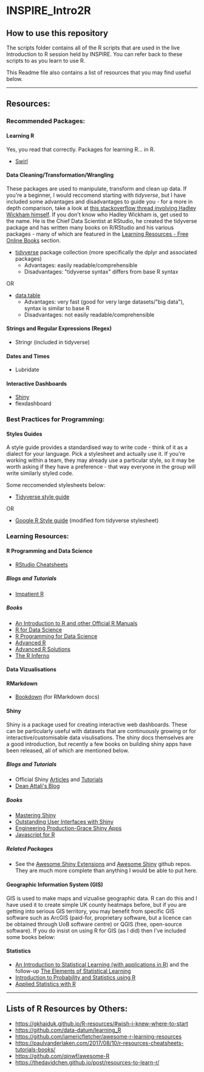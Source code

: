 # INSPIRE_Intro2R

## How to use this repository

The scripts folder contains all of the R scripts that are used in the live Introduction to R session held by INSPIRE. You can refer back to these scripts to as you learn to use R.

This Readme file also contains a list of resources that you may find useful below.

---

## Resources:

### Recommended Packages:

#### Learning R

Yes, you read that correctly. Packages for learning R... in R.

- [Swirl](https://swirlstats.com/)

#### Data Cleaning/Transformation/Wrangling

These packages are used to manipulate, transform and clean up data. If you're a beginner, I would reccomend starting with *tidyverse*, but I have included some advantages and disadvantages to guide you - for a more in depth comparison, take a look at [this stackoverflow thread involving Hadley Wickham himself](https://stackoverflow.com/questions/21435339/data-table-vs-dplyr-can-one-do-something-well-the-other-cant-or-does-poorly). If you don't know who Hadley Wickham is, get used to the name. He is the Chief Data Scientist at RStudio, he created the tidyverse package and has written many books on R/RStudio and his various packages - many of which are featured in the [Learning Resources - Free Online Books](#free-online-books) section.

- [tidyverse](https://www.tidyverse.org/) package collection (more specifically the dplyr and associated packages)
	- Advantages: easily readable/comprehensible
	- Disadvantages: "tidyverse syntax" differs from base R syntax

OR

- [data.table](https://rdatatable.gitlab.io/data.table/index.html)
	- Advantages: very fast (good for very large datasets/"big data"), syntax is similar to base R
	- Disadvantages: not easily readable/comprehensible
	
#### Strings and Regular Expressions (Regex)

- Stringr (included in tidyverse)

#### Dates and Times

- Lubridate

#### Interactive Dashboards

- [Shiny](https://shiny.rstudio.com/)
- flexdashboard

### Best Practices for Programming:

#### Styles Guides

A style guide provides a standardised way to write code - think of it as a dialect for your language. Pick a stylesheet and actually use it. If you're working within a team, they may already use a particular style, so it may be worth asking if they have a preference - that way everyone in the group will write similarly styled code.

Some reccomended stylesheets below:

- [Tidyverse style guide](https://style.tidyverse.org/)

OR

- [Google R Style guide](https://google.github.io/styleguide/Rguide.html) (modified fom tidyverse stylesheet)

### Learning Resources:

#### R Programming and Data Science

- [RStudio Cheatsheets](https://rstudio.com/resources/cheatsheets/)

##### Blogs and Tutorials

- [Impatient R](https://www.burns-stat.com/documents/tutorials/impatient-r/)

##### Books

- [An Introduction to R and other Official R Manuals](hhttps://cran.r-project.org/manuals.html)
- [R for Data Science](https://r4ds.had.co.nz/)
- [R Programming for Data Science](https://bookdown.org/rdpeng/rprogdatascience/)
- [Advanced R](http://adv-r.had.co.nz/)
- [Advanced R Solutions](https://advanced-r-solutions.rbind.io/)
- [The R Inferno](http://www.burns-stat.com/pages/Tutor/R_inferno.pdf)

#### Data Vizualisations


#### RMarkdown

- [Bookdown](https://www.bookdown.org/home/) (for RMarkdown docs)


#### Shiny

Shiny is a package used for creating interactive web dashboards. These can be particularly useful with datasets that are continuously growing or for interactive/customisable data visulisations. The shiny docs themselves are a good introduction, but recently a few books on building shiny apps have been released, all of which are mentioned below.


##### Blogs and Tutorials

- Official Shiny [Articles](https://shiny.rstudio.com/articles/) and [Tutorials](https://shiny.rstudio.com/tutorial/)
- [Dean Attali's Blog](https://deanattali.com/blog/advanced-shiny-tips/)

##### Books

- [Mastering Shiny](https://mastering-shiny.org/index.html)
- [Outstanding User Interfaces with Shiny](https://unleash-shiny.rinterface.com/)
- [Engineering Production-Grace Shiny Apps](https://engineering-shiny.org/)
- [Javascript for R](https://book.javascript-for-r.com/)

##### Related Packages

- See the [Awesome Shiny Extensions](https://github.com/nanxstats/awesome-shiny-extensions) and [Awesome Shiny](https://github.com/grabear/awesome-rshiny) github repos. They are much more complete than anything I would be able to put here.

#### Geographic Information System (GIS)

GIS is used to make maps and vizualise geographic data. R can do this and I have used it to create simple UK county heatmaps before, but if you are getting into serious GIS territory, you may benefit from specific GIS software such as ArcGIS (paid-for, proprietary software, but a licence can be obtained through UoB software centre) or QGIS (free, open-source software). If you do insist on using R for GIS (as I did) then I've included some books below:

#### Statistics

- [An Introduction to Statistical Learning (with applications in R)](https://www.statlearning.com/) and the follow-up [The Elements of Statistical Learning](http://www.web.stanford.edu/~hastie/ElemStatLearn/)
- [Introduction to Probability and Statistics using R](http://ipsur.r-forge.r-project.org/book/download/IPSUR.pdf)
- [Applied Statistics with R](http://daviddalpiaz.github.io/appliedstats/)


---

## Lists of R Resources by Others:

- https://gkhajduk.github.io/R-resources/#wish-i-knew-where-to-start
- https://github.com/data-datum/learning_R
- https://github.com/iamericfletcher/awesome-r-learning-resources
- https://paulvanderlaken.com/2017/08/10/r-resources-cheatsheets-tutorials-books/
- https://github.com/qinwf/awesome-R
- https://thedavidchen.github.io/post/resources-to-learn-r/
